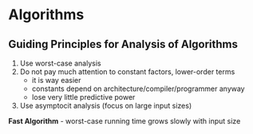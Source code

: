 # Algorithms

## Guiding Principles for Analysis of Algorithms

1. Use worst-case analysis
2. Do not pay much attention to constant factors, lower-order terms
    * it is way easier
    * constants depend on architecture/compiler/programmer anyway
    * lose very little predictive power
3. Use asymptocit analysis (focus on large input sizes)

**Fast Algorithm** - worst-case running time grows slowly with input size
